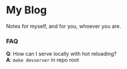 # My Blog

Notes for myself, and for you, whoever you are.

### FAQ

**Q**: How can I serve locally with hot reloading?\
**A**: `make devserver` in repo root
